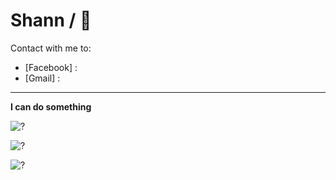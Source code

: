 # Shann / 🐞

Contact with me to: 
- [Facebook] : 
- [Gmail] : 
---
**I can do something**

![?](https://github-readme-stats.vercel.app/api/top-langs/?username=Shann0107&layout=compact&langs_count=8&theme=tokyonight)

![?](https://github-readme-stats.vercel.app/api?username=Shann0107&show_icons=true&theme=nightowl)

![?](https://github-profile-trophy.vercel.app/?username=Shann0107&theme=vue-dark)
